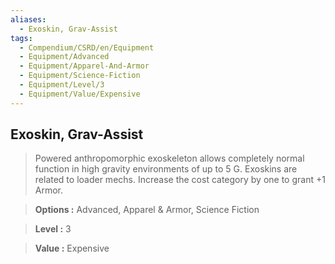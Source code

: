 ```yaml
---
aliases:
  - Exoskin, Grav-Assist
tags:
  - Compendium/CSRD/en/Equipment
  - Equipment/Advanced
  - Equipment/Apparel-And-Armor
  - Equipment/Science-Fiction
  - Equipment/Level/3
  - Equipment/Value/Expensive
---
```

    
      
## Exoskin, Grav-Assist      
      
>Powered anthropomorphic exoskeleton allows completely normal function in high gravity environments of up to 5 G. Exoskins are related to loader mechs. Increase the cost category by one to grant +1 Armor.      
> **Options :** Advanced, Apparel & Armor, Science Fiction      
> **Level :** 3      
> **Value :** Expensive